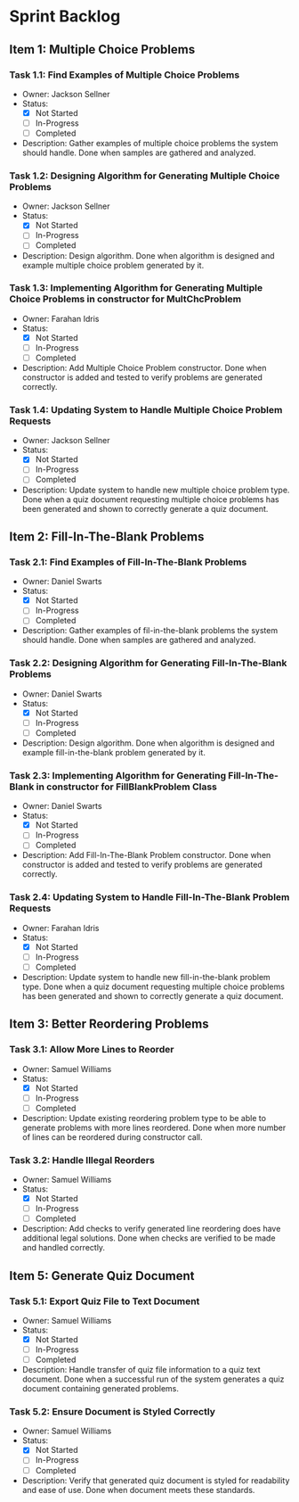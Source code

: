 # Sprint Backlog #

## Item 1: Multiple Choice Problems ##

### Task 1.1: Find Examples of Multiple Choice Problems ###

- Owner: Jackson Sellner
- Status:
  - [x] Not Started
  - [ ] In-Progress
  - [ ] Completed
- Description: Gather examples of multiple choice problems the system should handle. Done when samples are gathered and analyzed.

### Task 1.2: Designing Algorithm for Generating Multiple Choice Problems ###

- Owner: Jackson Sellner
- Status:
  - [x] Not Started
  - [ ] In-Progress
  - [ ] Completed
- Description: Design algorithm. Done when algorithm is designed and example multiple choice problem generated by it.

### Task 1.3: Implementing Algorithm for Generating Multiple Choice Problems in constructor for MultChcProblem ###

- Owner: Farahan Idris
- Status:
  - [x] Not Started
  - [ ] In-Progress
  - [ ] Completed
- Description: Add Multiple Choice Problem constructor. Done when constructor is added and tested to verify problems are generated correctly.

### Task 1.4: Updating System to Handle Multiple Choice Problem Requests ###

- Owner: Jackson Sellner
- Status:
  - [x] Not Started
  - [ ] In-Progress
  - [ ] Completed
- Description: Update system to handle new multiple choice problem type. Done when a quiz document requesting multiple choice problems has been generated and shown to correctly generate a quiz document.

## Item 2: Fill-In-The-Blank Problems ##

### Task 2.1: Find Examples of Fill-In-The-Blank Problems ###

- Owner: Daniel Swarts
- Status:
  - [x] Not Started
  - [ ] In-Progress
  - [ ] Completed
- Description: Gather examples of fil-in-the-blank problems the system should handle. Done when samples are gathered and analyzed.


### Task 2.2: Designing Algorithm for Generating Fill-In-The-Blank Problems ###

- Owner: Daniel Swarts
- Status:
  - [x] Not Started
  - [ ] In-Progress
  - [ ] Completed
- Description: Design algorithm. Done when algorithm is designed and example fill-in-the-blank problem generated by it.

### Task 2.3: Implementing Algorithm for Generating Fill-In-The-Blank in constructor for FillBlankProblem Class ###

- Owner: Daniel Swarts
- Status:
  - [x] Not Started
  - [ ] In-Progress
  - [ ] Completed
- Description: Add Fill-In-The-Blank Problem constructor. Done when constructor is added and tested to verify problems are generated correctly.

### Task 2.4: Updating System to Handle Fill-In-The-Blank Problem Requests ###

- Owner: Farahan Idris
- Status:
  - [x] Not Started
  - [ ] In-Progress
  - [ ] Completed
- Description: Update system to handle new fill-in-the-blank problem type. Done when a quiz document requesting multiple choice problems has been generated and shown to correctly generate a quiz document.

## Item 3: Better Reordering Problems ##

### Task 3.1: Allow More Lines to Reorder ###

- Owner: Samuel Williams
- Status:
  - [x] Not Started
  - [ ] In-Progress
  - [ ] Completed
- Description: Update existing reordering problem type to be able to generate problems with more lines reordered. Done when more number of lines can be reordered during constructor call.

### Task 3.2: Handle Illegal Reorders ###

- Owner: Samuel Williams
- Status:
  - [x] Not Started
  - [ ] In-Progress
  - [ ] Completed
- Description: Add checks to verify generated line reordering does have additional legal solutions. Done when checks are verified to be made and handled correctly.

## Item 5: Generate Quiz Document ##

### Task 5.1: Export Quiz File to Text Document ###

- Owner: Samuel Williams
- Status:
  - [x] Not Started
  - [ ] In-Progress
  - [ ] Completed
- Description: Handle transfer of quiz file information to a quiz text document. Done when a successful run of the system generates a quiz document containing generated problems.

### Task 5.2: Ensure Document is Styled Correctly ###

- Owner: Samuel Williams
- Status:
  - [x] Not Started
  - [ ] In-Progress
  - [ ] Completed
- Description: Verify that generated quiz document is styled for readability and ease of use. Done when document meets these standards.

